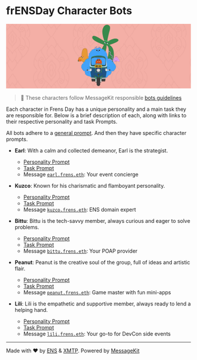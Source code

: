 # frENSDay Character Bots

![](/banner.png)

> 🤝 These characters follow MessageKit responsible [bots guidelines](https://messagekit.ephemerahq.com/guidelines)

Each character in Frens Day has a unique personality and a main task they are responsible for. Below is a brief description of each, along with links to their respective personality and task Prompts.

All bots adhere to a [general prompt](src/prompts/general.md). And then they have specific character prompts.

- **Earl**: With a calm and collected demeanor, Earl is the strategist.

  - [Personality Prompt](src/prompts/personalities/earl.md)
  - [Task Prompt](src/prompts/tasks/earl.md)
  - Message [`earl.frens.eth`](http://converse.xyz/dm/earl.frens.eth): Your event concierge

- **Kuzco**: Known for his charismatic and flamboyant personality.

  - [Personality Prompt](src/prompts/personalities/kuzco.md)
  - [Task Prompt](src/prompts/tasks/kuzco.md)
  - Message [`kuzco.frens.eth`](http://converse.xyz/dm/kuco.frens.eth): ENS domain expert

- **Bittu**: Bittu is the tech-savvy member, always curious and eager to solve problems.

  - [Personality Prompt](src/prompts/personalities/bittu.md)
  - [Task Prompt](src/prompts/tasks/bittu.md)
  - Message [`bittu.frens.eth`](http://converse.xyz/dm/bittu.frens.eth): Your POAP provider

- **Peanut**: Peanut is the creative soul of the group, full of ideas and artistic flair.

  - [Personality Prompt](src/prompts/personalities/peanut.md)
  - [Task Prompt](src/prompts/tasks/peanut.md)
  - Message [`peanut.frens.eth`](http://converse.xyz/dm/peanut.frens.eth): Game master with fun mini-apps

- **Lili**: Lili is the empathetic and supportive member, always ready to lend a helping hand.
  - [Personality Prompt](src/prompts/personalities/lili.md)
  - [Task Prompt](src/prompts/tasks/lili.md)
  - Message [`lili.frens.eth`](http://converse.xyz/dm/bittu.frens.eth): Your go-to for DevCon side events

---

Made with ❤️ by [ENS](https://ens.domains/) & [XMTP](https://xmtp.org/). Powered by [MessageKit](https://messagekit.ephemerahq.com/)
